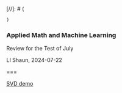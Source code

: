 [//]: # (
 
    
    )





### Applied Math and Machine Learning
Review for the Test of July

LI Shaun, 2024-07-22
<!-- .element: style="font-size:20pt" -->



===


[SVD demo](https://timbaumann.info/svd-image-compression-demo/)
